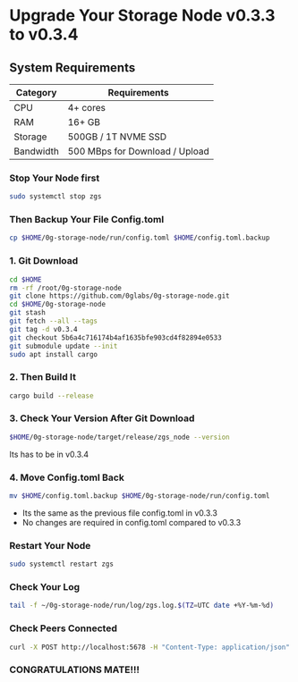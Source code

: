 # Upgrade Your Storage Node v0.3.3 to v0.3.4

## System Requirements
| Category | Requirements |
| ------------ | ------------ |
| CPU | 4+ cores |
| RAM | 16+ GB |
| Storage | 500GB / 1T NVME SSD |
| Bandwidth | 500 MBps for Download / Upload |

### Stop Your Node first
```bash
sudo systemctl stop zgs
```
### Then Backup Your File Config.toml
```bash
cp $HOME/0g-storage-node/run/config.toml $HOME/config.toml.backup
```
### 1. Git Download
```bash
cd $HOME
rm -rf /root/0g-storage-node
git clone https://github.com/0glabs/0g-storage-node.git
cd $HOME/0g-storage-node
git stash
git fetch --all --tags
git tag -d v0.3.4
git checkout 5b6a4c716174b4af1635bfe903cd4f82894e0533
git submodule update --init
sudo apt install cargo
```
### 2. Then Build It
```bash
cargo build --release
```

### 3. Check Your Version After Git Download
```bash
$HOME/0g-storage-node/target/release/zgs_node --version
```
<change input>
Its has to be in v0.3.4

### 4. Move Config.toml Back
```bash
mv $HOME/config.toml.backup $HOME/0g-storage-node/run/config.toml
```
- Its the same as the previous file config.toml in v0.3.3 
- No changes are required in config.toml compared to v0.3.3
 
### Restart Your Node
```bash
sudo systemctl restart zgs
```

### Check Your Log
```bash
tail -f ~/0g-storage-node/run/log/zgs.log.$(TZ=UTC date +%Y-%m-%d)
```
### Check Peers Connected
```bash
curl -X POST http://localhost:5678 -H "Content-Type: application/json" -d '{"jsonrpc":"2.0","method":"zgs_getStatus","params":[],"id":1}'  | jq
```
### CONGRATULATIONS MATE!!!

 
